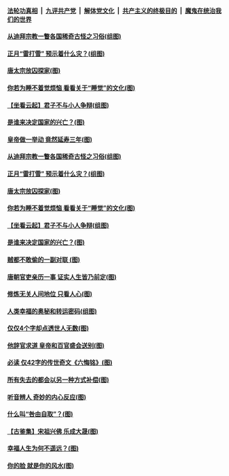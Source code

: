 

####  [法轮功真相](../../../../basic/blob/master/README.md?t=03050001) &nbsp;|&nbsp; [九评共产党](../../../../9ping.md/blob/master/README.md?t=03050001) &nbsp;|&nbsp; [解体党文化](../../../../jtdwh.md/blob/master/README.md?t=03050001)  &nbsp;|&nbsp; [共产主义的终极目的](../../../../gczydzjmd.md/blob/master/README.md?t=03050001) &nbsp;|&nbsp; [魔鬼在统治我们的世界](../../../../mgztzwmdsj.md/blob/master/README.md?t=03050001) 

#### [从迪拜宗教一瞥各国稀奇古怪之习俗(组图)](../pages/p7/963940.md?t=03050001) 

#### [正月“雷打雪” 预示着什么灾？(组图)](../pages/p7/964109.md?t=03050001) 

#### [唐太宗放囚探家(图)](../pages/p7/964089.md?t=03050001) 

#### [你若为睡不着觉烦恼 看看关于“睡觉”的文化(图)](../pages/p7/963927.md?t=03050001) 

#### [【坐看云起】君子不与小人争辩(组图)](../pages/p7/619553.md?t=03050001) 

#### [是谁来决定国家的兴亡？(图)](../pages/p7/964102.md?t=03050001) 

#### [皇帝做一举动 竟然延寿三年(图)](../pages/p7/964154.md?t=03050001) 

#### [从迪拜宗教一瞥各国稀奇古怪之习俗(组图)](../pages/p7/963940.md?t=03050001) 

#### [正月“雷打雪” 预示着什么灾？(组图)](../pages/p7/964109.md?t=03050001) 

#### [唐太宗放囚探家(图)](../pages/p7/964089.md?t=03050001) 

#### [你若为睡不着觉烦恼 看看关于“睡觉”的文化(图)](../pages/p7/963927.md?t=03050001) 

#### [【坐看云起】君子不与小人争辩(组图)](../pages/p7/619553.md?t=03050001) 

#### [是谁来决定国家的兴亡？(图)](../pages/p7/964102.md?t=03050001) 

#### [贼都不敢偷的一副对联 (图)](../pages/p7/963963.md?t=03050001) 

#### [唐朝官吏亲历一事 证实人生皆乃前定(图)](../pages/p7/964017.md?t=03050001) 

#### [修炼无关人间地位 只看人心(图)](../pages/p7/964097.md?t=03050001) 

#### [人类幸福的奥秘和转运密码(组图)](../pages/p7/960947.md?t=03050001) 

#### [仅仅4个字却点透世人无数(图)](../pages/p7/963734.md?t=03050001) 

#### [他辞官求道 皇帝和百官盛会送别(图)](../pages/p7/963811.md?t=03050001) 

#### [必读 仅42字的传世奇文《六悔铭》(图)](../pages/p7/963991.md?t=03050001) 

#### [所有失去的都会以另一种方式补偿(图)](../pages/p7/963637.md?t=03050001) 

#### [听音辨人 奇妙的内心反应(图)](../pages/p7/963899.md?t=03050001) 

#### [什么叫“咎由自取”？(图)](../pages/p7/960379.md?t=03050001) 

#### [【古鉴集】宋祖兴佛 乐成大晟(图)](../pages/p7/963974.md?t=03050001) 

#### [幸福人生为何不遥远？(图)](../pages/p7/962481.md?t=03050001) 

#### [你的脸 就是你的风水(图)](../pages/p7/963617.md?t=03050001) 

